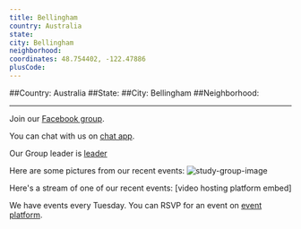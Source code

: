 ```yaml
---
title: Bellingham
country: Australia
state: 
city: Bellingham
neighborhood: 
coordinates: 48.754402, -122.47886
plusCode:
---
```


##Country: Australia
##State: 
##City: Bellingham
##Neighborhood: 
*****
Join our [Facebook group](https://www.facebook.com/groups/free.code.camp.bellingham).

You can chat with us on [chat app]().

Our Group leader is [leader]()

Here are some pictures from our recent events:
![study-group-image]()

Here's a stream of one of our recent events:
[video hosting platform embed]

We have events every Tuesday. You can RSVP for an event on [event platform]().
